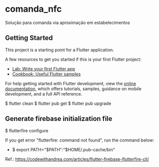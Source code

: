 # comanda_nfc

Solução para comanda via aproximação em estabelecimentos

## Getting Started

This project is a starting point for a Flutter application.

A few resources to get you started if this is your first Flutter project:

- [Lab: Write your first Flutter app](https://docs.flutter.dev/get-started/codelab)
- [Cookbook: Useful Flutter samples](https://docs.flutter.dev/cookbook)

For help getting started with Flutter development, view the
[online documentation](https://docs.flutter.dev/), which offers tutorials,
samples, guidance on mobile development, and a full API reference.

$ flutter clean
$ flutter pub get
$ flutter pub upgrade

## Generate firebase initialization file

$ flutterfire configure

If you get error "flutterfire: command not found", run the command below:
- $ export PATH="$PATH":"$HOME/.pub-cache/bin"

Ref.: https://codewithandrea.com/articles/flutter-firebase-flutterfire-cli/

